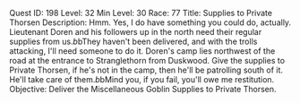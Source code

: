 Quest ID: 198
Level: 32
Min Level: 30
Race: 77
Title: Supplies to Private Thorsen
Description: Hmm. Yes, I do have something you could do, actually. Lieutenant Doren and his followers up in the north need their regular supplies from us.$b$bThey haven't been delivered, and with the trolls attacking, I'll need someone to do it. Doren's camp lies northwest of the road at the entrance to Stranglethorn from Duskwood. Give the supplies to Private Thorsen, if he's not in the camp, then he'll be patrolling south of it. He'll take care of them.$b$bMind you, if you fail, you'll owe me restitution.
Objective: Deliver the Miscellaneous Goblin Supplies to Private Thorsen.
